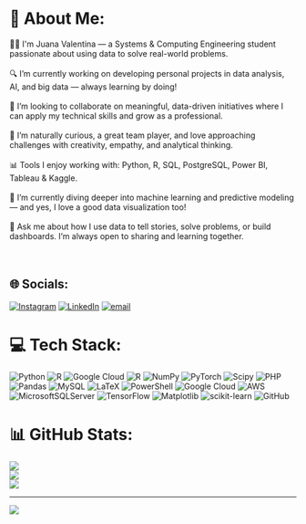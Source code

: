 # 💫 About Me:
👩‍💻 I'm Juana Valentina — a Systems & Computing Engineering student passionate about using data to solve real-world problems.<br><br>🔍 I’m currently working on developing personal projects in data analysis, AI, and big data — always learning by doing!<br><br>🤝 I’m looking to collaborate on meaningful, data-driven initiatives where I can apply my technical skills and grow as a professional.<br><br>🧠 I’m naturally curious, a great team player, and love approaching challenges with creativity, empathy, and analytical thinking.<br><br>📊 Tools I enjoy working with: Python, R, SQL, PostgreSQL, Power BI, Tableau & Kaggle.<br><br>🌱 I’m currently diving deeper into machine learning and predictive modeling — and yes, I love a good data visualization too!<br><br>💬 Ask me about how I use data to tell stories, solve problems, or build dashboards. I’m always open to sharing and learning together.<br><br><br>


## 🌐 Socials:
[![Instagram](https://img.shields.io/badge/Instagram-%23E4405F.svg?logo=Instagram&logoColor=white)](https://instagram.com/valen_martinez.s) [![LinkedIn](https://img.shields.io/badge/LinkedIn-%230077B5.svg?logo=linkedin&logoColor=white)](https://linkedin.com/in/www.linkedin.com/in/juana-valentina-martinez-sanchez-4b861b23b) [![email](https://img.shields.io/badge/Email-D14836?logo=gmail&logoColor=white)](mailto:jvalenmartinez30@gmail.com) 

# 💻 Tech Stack:
![Python](https://img.shields.io/badge/python-3670A0?style=flat&logo=python&logoColor=ffdd54) ![R](https://img.shields.io/badge/r-%23276DC3.svg?style=flat&logo=r&logoColor=white) ![Google Cloud](https://img.shields.io/badge/GoogleCloud-%234285F4.svg?style=flat&logo=google-cloud&logoColor=white) ![R](https://img.shields.io/badge/r-%23276DC3.svg?style=flat&logo=r&logoColor=white) ![NumPy](https://img.shields.io/badge/numpy-%23013243.svg?style=flat&logo=numpy&logoColor=white) ![PyTorch](https://img.shields.io/badge/PyTorch-%23EE4C2C.svg?style=flat&logo=PyTorch&logoColor=white) ![Scipy](https://img.shields.io/badge/SciPy-%230C55A5.svg?style=flat&logo=scipy&logoColor=%white) ![PHP](https://img.shields.io/badge/php-%23777BB4.svg?style=flat&logo=php&logoColor=white) ![Pandas](https://img.shields.io/badge/pandas-%23150458.svg?style=flat&logo=pandas&logoColor=white) ![MySQL](https://img.shields.io/badge/mysql-4479A1.svg?style=flat&logo=mysql&logoColor=white) ![LaTeX](https://img.shields.io/badge/latex-%23008080.svg?style=flat&logo=latex&logoColor=white) ![PowerShell](https://img.shields.io/badge/PowerShell-%235391FE.svg?style=flat&logo=powershell&logoColor=white) ![Google Cloud](https://img.shields.io/badge/GoogleCloud-%234285F4.svg?style=flat&logo=google-cloud&logoColor=white) ![AWS](https://img.shields.io/badge/AWS-%23FF9900.svg?style=flat&logo=amazon-aws&logoColor=white) ![MicrosoftSQLServer](https://img.shields.io/badge/Microsoft%20SQL%20Server-CC2927?style=flat&logo=microsoft%20sql%20server&logoColor=white) ![TensorFlow](https://img.shields.io/badge/TensorFlow-%23FF6F00.svg?style=flat&logo=TensorFlow&logoColor=white) ![Matplotlib](https://img.shields.io/badge/Matplotlib-%23ffffff.svg?style=flat&logo=Matplotlib&logoColor=black) ![scikit-learn](https://img.shields.io/badge/scikit--learn-%23F7931E.svg?style=flat&logo=scikit-learn&logoColor=white) ![GitHub](https://img.shields.io/badge/github-%23121011.svg?style=flat&logo=github&logoColor=white)
# 📊 GitHub Stats:
![](https://github-readme-stats.vercel.app/api?username=valen725&theme=neon&hide_border=false&include_all_commits=true&count_private=true)<br/>
![](https://nirzak-streak-stats.vercel.app/?user=valen725&theme=neon&hide_border=false)<br/>
![](https://github-readme-stats.vercel.app/api/top-langs/?username=valen725&theme=neon&hide_border=false&include_all_commits=true&count_private=true&layout=compact)

---
[![](https://visitcount.itsvg.in/api?id=valen725&icon=0&color=0)](https://visitcount.itsvg.in)

<!-- Proudly created with GPRM ( https://gprm.itsvg.in ) -->
